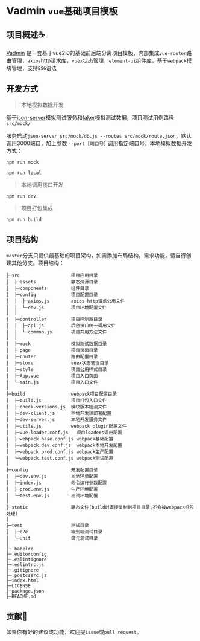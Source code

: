 Vadmin `vue基础项目模板`
=====

## 项目概述:coffee:

[Vadmin](https://github.com/Leooman/Vadmin) 是一套基于vue2.0的基础前后端分离项目模板，内部集成`vue-router`路由管理，`axios`http请求库，`vuex`状态管理，`element-ui`组件库，基于`webpack`模块管理，支持`ES6`语法

## 开发方式

> 本地模拟数据开发

基于[json-server](https://github.com/typicode/json-server)模拟测试服务和[faker](https://github.com/Marak/faker.js)模拟测试数据，项目测试用例路径`src/mock/`

服务启动`json-server src/mock/db.js --routes src/mock/route.json`，默认调用3000端口，加上参数 `--port [端口号]` 调用指定端口号，本地模拟数据开发方式：

```
npm run mock

npm run local
```

> 本地调用接口开发

```
npm run dev
```

> 项目打包集成

```
npm run build
```




## 项目结构

`master`分支只提供最基础的项目架构，如需添加布局结构，需求功能，请自行创建其他分支。项目结构：

```
├─src                   项目应用目录
│  ├─assets             静态资源目录
│  ├─components         组件目录
│  ├─config             项目配置目录
│  │  ├─axios.js        axios http请求公用文件
│  │  └─env.js          项目环境配置文件
│  │
│  ├─controller         项目控制器目录
│  │  ├─api.js          后台接口统一调用文件
│  │  └─common.js       项目共用方法文件
│  │
│  ├─mock               模拟测试数据目录
│  ├─page               项目页面目录
│  ├─router             路由配置目录
│  ├─store              vuex状态管理目录
│  ├─style              项目公用样式目录
│  ├─App.vue            项目入口页面
│  └─main.js            项目入口文件
│
├─build                 webpack项目配置目录
│  ├─build.js           项目打包入口文件
│  ├─check-versions.js  模块版本检测文件
│  ├─dev-client.js      本地开发热部署配置
│  ├─dev-server.js      本地开发服务文件
│  ├─utils.js           webpack plugin配置文件
│  ├─vue-loader.conf.js   项目loaders调用配置
│  ├─webpack.base.conf.js webpack基础配置
│  ├─webpack.dev.conf.js  webpack本地开发配置
│  ├─webpack.prod.conf.js webpack生产配置
│  └─webpack.test.conf.js webpack测试配置
│
├─config                开发配置目录
│  ├─dev.env.js         本地环境配置
│  ├─index.js           命令运行参数配置
│  ├─prod.env.js        生产环境配置
│  └─test.env.js        测试环境配置
│
├─static                静态文件(build时直接复制到项目目录,不会被webpack打包处理)
│
├─test                  测试目录
│  ├─e2e                端到端测试目录
│  └─unit               单元测试目录
│
├─.babelrc
├─.editorconfig
├─.eslintignore
├─.eslintrc.js
├─.gitignore
├─.postcssrc.js
├─index.html
├─LICENSE
├─package.json
├─README.md
```

## 贡献:slightly_smiling_face:

如果你有好的建议或功能，欢迎提`issue`或`pull request`。